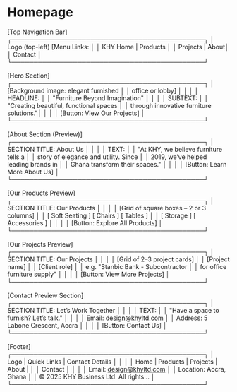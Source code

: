 # Homepage

[Top Navigation Bar]
┌────────────────────────────────────────────┐
│  Logo (top-left)          [Menu Links:     │
│  KHY                      Home | Products  │
│                           Projects | About│
│                           Contact          │
└────────────────────────────────────────────┘

[Hero Section]
┌────────────────────────────────────────────┐
│   [Background image: elegant furnished     │
│    office or lobby]                        │
│                                            │
│   HEADLINE:                                │
│   "Furniture Beyond Imagination"           │
│                                            │
│   SUBTEXT:                                 │
│   "Creating beautiful, functional spaces   │
│    through innovative furniture solutions."│
│                                            │
│   [Button: View Our Projects]              │
└────────────────────────────────────────────┘

[About Section (Preview)]
┌────────────────────────────────────────────┐
│   SECTION TITLE: About Us                  │
│                                            │
│   TEXT:                                    │
│   "At KHY, we believe furniture tells a    │
│    story of elegance and utility. Since    │
│    2019, we’ve helped leading brands in    │
│    Ghana transform their spaces."          │
│                                            │
│   [Button: Learn More About Us]            │
└────────────────────────────────────────────┘

[Our Products Preview]
┌────────────────────────────────────────────┐
│   SECTION TITLE: Our Products              │
│                                            │
│   [Grid of square boxes – 2 or 3 columns]  │
│   [ Soft Seating ] [ Chairs ] [ Tables ]   │
│   [ Storage     ] [ Accessories         ]  │
│                                            │
│   [Button: Explore All Products]           │
└────────────────────────────────────────────┘

[Our Projects Preview]
┌────────────────────────────────────────────┐
│   SECTION TITLE: Our Projects              │
│                                            │
│   [Grid of 2–3 project cards]              │
│   [Project name]                           │
│   [Client role]                            │
│   e.g. "Stanbic Bank - Subcontractor       │
│   for office furniture supply"             │
│                                            │
│   [Button: View More Projects]             │
└────────────────────────────────────────────┘

[Contact Preview Section]
┌────────────────────────────────────────────┐
│   SECTION TITLE: Let’s Work Together       │
│                                            │
│   TEXT:                                    │
│   "Have a space to furnish? Let’s talk."   │
│                                            │
│   Email: <design@khyltd.com>                 │
│   Address: 5 Labone Crescent, Accra        │
│                                            │
│   [Button: Contact Us]                     │
└────────────────────────────────────────────┘

[Footer]
┌────────────────────────────────────────────┐
│  Logo | Quick Links | Contact Details      │
│                                            │
│  Home | Products | Projects | About |      │
│  Contact                                    │
│                                            │
│  Email: <design@khyltd.com>                  │
│  Location: Accra, Ghana                    │
│  © 2025 KHY Business Ltd. All rights...    │
└────────────────────────────────────────────┘
